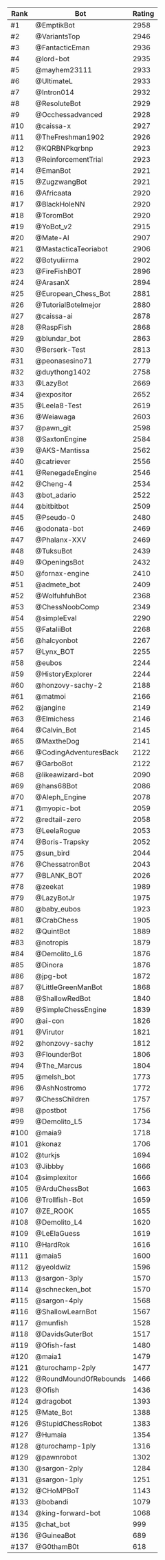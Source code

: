 Rank|Bot|Rating
---|---|---
#1|@EmptikBot|2958
#2|@VariantsTop|2946
#3|@FantacticEman|2936
#4|@lord-bot|2935
#5|@mayhem23111|2933
#6|@UltimateL|2933
#7|@Intron014|2932
#8|@ResoluteBot|2929
#9|@Occhessadvanced|2928
#10|@caissa-x|2927
#11|@TheFreshman1902|2926
#12|@KQRBNPkqrbnp|2923
#13|@ReinforcementTrial|2923
#14|@EmanBot|2921
#15|@ZugzwangBot|2921
#16|@Africaata|2920
#17|@BlackHoleNN|2920
#18|@ToromBot|2920
#19|@YoBot_v2|2915
#20|@Mate-AI|2907
#21|@MastacticaTeoriabot|2906
#22|@Botyuliirma|2902
#23|@FireFishBOT|2896
#24|@ArasanX|2894
#25|@European_Chess_Bot|2881
#26|@TutorialBotelmejor|2880
#27|@caissa-ai|2878
#28|@RaspFish|2868
#29|@blundar_bot|2863
#30|@Berserk-Test|2813
#31|@peonasesino71|2779
#32|@duythong1402|2758
#33|@LazyBot|2669
#34|@expositor|2652
#35|@Leela8-Test|2619
#36|@Weiawaga|2603
#37|@pawn_git|2598
#38|@SaxtonEngine|2584
#39|@AKS-Mantissa|2562
#40|@catriever|2556
#41|@RenegadeEngine|2546
#42|@Cheng-4|2534
#43|@bot_adario|2522
#44|@bitbitbot|2509
#45|@Pseudo-0|2480
#46|@odonata-bot|2469
#47|@Phalanx-XXV|2469
#48|@TuksuBot|2439
#49|@OpeningsBot|2432
#50|@fornax-engine|2410
#51|@admete_bot|2409
#52|@WolfuhfuhBot|2368
#53|@ChessNoobComp|2349
#54|@simpleEval|2290
#55|@FataliiBot|2268
#56|@halcyonbot|2267
#57|@Lynx_BOT|2255
#58|@eubos|2244
#59|@HistoryExplorer|2244
#60|@honzovy-sachy-2|2188
#61|@matmoi|2166
#62|@jangine|2149
#63|@Elmichess|2146
#64|@Calvin_Bot|2145
#65|@MaxtheDog|2141
#66|@CodingAdventuresBack|2122
#67|@GarboBot|2122
#68|@likeawizard-bot|2090
#69|@hans68Bot|2086
#70|@Aleph_Engine|2078
#71|@myopic-bot|2059
#72|@redtail-zero|2058
#73|@LeelaRogue|2053
#74|@Boris-Trapsky|2052
#75|@sun_bird|2044
#76|@ChessatronBot|2043
#77|@BLANK_BOT|2026
#78|@zeekat|1989
#79|@LazyBotJr|1975
#80|@baby_eubos|1923
#81|@CrabChess|1905
#82|@QuintBot|1889
#83|@notropis|1879
#84|@Demolito_L6|1876
#85|@Dinora|1876
#86|@jpg-bot|1872
#87|@LittleGreenManBot|1868
#88|@ShallowRedBot|1840
#89|@SimpleChessEngine|1839
#90|@ai-con|1826
#91|@Virutor|1821
#92|@honzovy-sachy|1812
#93|@FlounderBot|1806
#94|@The_Marcus|1804
#95|@melsh_bot|1773
#96|@AshNostromo|1772
#97|@ChessChildren|1757
#98|@postbot|1756
#99|@Demolito_L5|1734
#100|@maia9|1718
#101|@konaz|1706
#102|@turkjs|1694
#103|@Jibbby|1666
#104|@simplexitor|1666
#105|@ArduChessBot|1663
#106|@Trollfish-Bot|1659
#107|@ZE_ROOK|1655
#108|@Demolito_L4|1620
#109|@LeElaGuess|1619
#110|@HardRok|1616
#111|@maia5|1600
#112|@yeoldwiz|1596
#113|@sargon-3ply|1570
#114|@schnecken_bot|1570
#115|@sargon-4ply|1568
#116|@ShallowLearnBot|1567
#117|@munfish|1528
#118|@DavidsGuterBot|1517
#119|@Ofish-fast|1480
#120|@maia1|1479
#121|@turochamp-2ply|1477
#122|@RoundMoundOfRebounds|1466
#123|@Ofish|1436
#124|@dragobot|1393
#125|@Mate_Bot|1388
#126|@StupidChessRobot|1383
#127|@Humaia|1354
#128|@turochamp-1ply|1316
#129|@pawnrobot|1302
#130|@sargon-2ply|1284
#131|@sargon-1ply|1251
#132|@CHoMPBoT|1143
#133|@bobandi|1079
#134|@king-forward-bot|1068
#135|@chat_bot|999
#136|@GuineaBot|689
#137|@G0thamB0t|618
